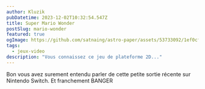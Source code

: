 ```yaml
---
author: Kluzik
pubDatetime: 2023-12-02T10:32:54.547Z
title: Super Mario Wonder
postSlug: mario-wonder
featured: true
ogImage: https://github.com/satnaing/astro-paper/assets/53733092/1ef0cf03-8137-4d67-ac81-84a032119e3a
tags:
  - jeux-video
description: "Vous connaissez ce jeu de plateforme 2D..."
---
```


Bon vous avez surement entendu parler de cette petite sortie récente sur Nintendo Switch. Et franchement BANGER

